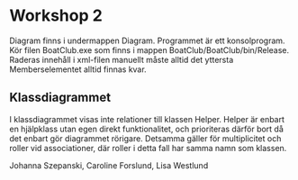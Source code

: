 # Workshop 2
Diagram finns i undermappen Diagram.
Programmet är ett konsolprogram. Kör filen BoatClub.exe som finns i mappen BoatClub/BoatClub/bin/Release.
Raderas innehåll i xml-filen manuellt måste alltid det yttersta Memberselementet alltid finnas kvar.

## Klassdiagrammet
I klassdiagrammet visas inte relationer till klassen Helper. Helper är enbart en hjälpklass utan egen direkt funktionalitet, och prioriteras därför bort då det enbart gör diagrammet rörigare. Detsamma gäller för multiplicitet och roller vid associationer, där roller i detta fall har samma namn som klassen.

Johanna Szepanski, Caroline Forslund, Lisa Westlund

